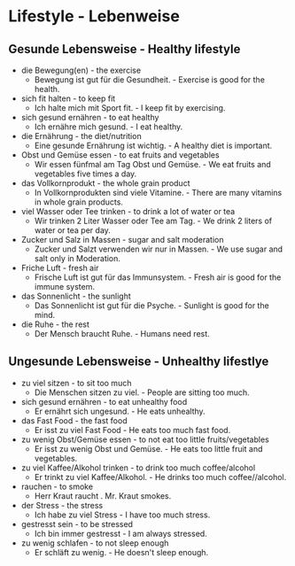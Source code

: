 # Lifestyle - Lebenweise


## Gesunde Lebensweise - Healthy lifestyle

-  die Bewegung(en) - the exercise
    -  Bewegung ist gut für die Gesundheit. - Exercise is good for the health.
-  sich fit halten - to keep fit
    -  Ich halte mich mit Sport fit. - I keep fit by exercising.
-  sich gesund ernähren - to eat healthy
    -  Ich ernähre mich gesund. - I eat healthy.
-  die Ernährung - the diet/nutrition
    -  Eine gesunde Ernährung ist wichtig. - A healthy diet is important.
-  Obst und Gemüse essen - to eat fruits and vegetables
    -  Wir essen fünfmal am Tag Obst und Gemüse.  -  We eat fruits and vegetables five times a day.
-  das Vollkornprodukt - the whole grain product
    -  In Vollkornprodukten sind viele Vitamine.  -  There are many vitamins in whole grain products.
-  viel Wasser oder Tee trinken - to drink a lot of water or tea
    -  Wir trinken 2 Liter Wasser oder Tee am Tag. -  We drink 2 liters of water or tea per day.
-  Zucker und Salz in Massen - sugar and salt moderation
    -  Zucker und Salzt verwenden wir nur in Massen. - We use sugar and salt only in Moderation.
-  Friche Luft -  fresh air
    -  Frische Luft ist gut für das Immunsystem. -  Fresh air is good for the immune system.
-  das Sonnenlicht  -  the sunlight
    -  Das Sonnenlicht ist gut für die Psyche.  -  Sunlight is good for the mind.
-  die Ruhe - the rest
    -  Der Mensch braucht Ruhe. - Humans need rest.

## Ungesunde Lebensweise - Unhealthy lifestlye

-  zu viel sitzen - to sit too much
    -  Die Menschen sitzen zu viel. -  People are sitting too much.
-  sich gesund ernähren - to eat unhealthy food
    -  Er ernährt sich ungesund. - He eats unhealthy.
-  das Fast Food - the fast food
    -  Er isst zu viel Fast Food - He eats too much fast food.
-  zu wenig Obst/Gemüse essen - to not eat too little fruits/vegetables
    -  Er isst zu wenig Obst und Gemüse. -  He eats too little fruit and vegetables.
-  zu viel Kaffee/Alkohol trinken - to drink too much coffee/alcohol
    -  Er trinkt zu viel Kaffee/Alkohol. - He drinks too much coffee//alcohol.
-  rauchen - to smoke
    -  Herr Kraut raucht . Mr. Kraut smokes.
-  der Stress - the stress
    -  Ich habe zu viel Stress -  I have too much stress.
-  gestresst sein  -  to be stressed
    -  Ich bin immer gestresst - I am always stressed.
-  zu wenig schlafen - to not sleep enough
    -  Er schläft zu wenig. -  He doesn't sleep enough.  

  
